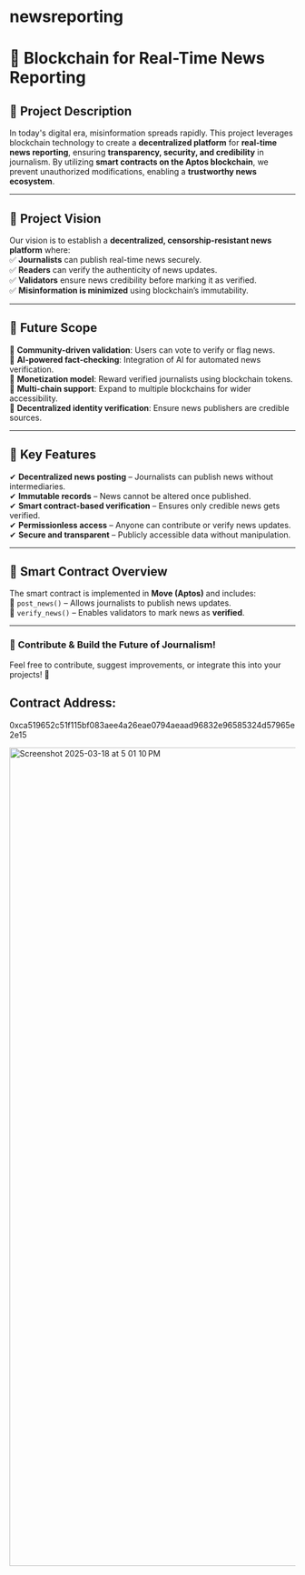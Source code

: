 # newsreporting
# 📢 Blockchain for Real-Time News Reporting  

## 📌 Project Description  
In today's digital era, misinformation spreads rapidly. This project leverages blockchain technology to create a **decentralized platform** for **real-time news reporting**, ensuring **transparency, security, and credibility** in journalism. By utilizing **smart contracts on the Aptos blockchain**, we prevent unauthorized modifications, enabling a **trustworthy news ecosystem**.

---

## 🎯 Project Vision  
Our vision is to establish a **decentralized, censorship-resistant news platform** where:  
✅ **Journalists** can publish real-time news securely.  
✅ **Readers** can verify the authenticity of news updates.  
✅ **Validators** ensure news credibility before marking it as verified.  
✅ **Misinformation is minimized** using blockchain’s immutability.  

---

## 🚀 Future Scope  
🔹 **Community-driven validation**: Users can vote to verify or flag news.  
🔹 **AI-powered fact-checking**: Integration of AI for automated news verification.  
🔹 **Monetization model**: Reward verified journalists using blockchain tokens.  
🔹 **Multi-chain support**: Expand to multiple blockchains for wider accessibility.  
🔹 **Decentralized identity verification**: Ensure news publishers are credible sources.  

---

## 🔑 Key Features  
✔ **Decentralized news posting** – Journalists can publish news without intermediaries.  
✔ **Immutable records** – News cannot be altered once published.  
✔ **Smart contract-based verification** – Ensures only credible news gets verified.  
✔ **Permissionless access** – Anyone can contribute or verify news updates.  
✔ **Secure and transparent** – Publicly accessible data without manipulation.  

---

## 📜 Smart Contract Overview  
The smart contract is implemented in **Move (Aptos)** and includes:  
📌 `post_news()` – Allows journalists to publish news updates.  
📌 `verify_news()` – Enables validators to mark news as **verified**.  

---

### 📩 **Contribute & Build the Future of Journalism!**  
Feel free to contribute, suggest improvements, or integrate this into your projects! 🚀  
## Contract Address:
0xca519652c51f115bf083aee4a26eae0794aeaad96832e96585324d57965e2e15

<img width="1440" alt="Screenshot 2025-03-18 at 5 01 10 PM" src="https://github.com/user-attachments/assets/643b2304-c59b-43e4-8662-f57874a5052a" />


